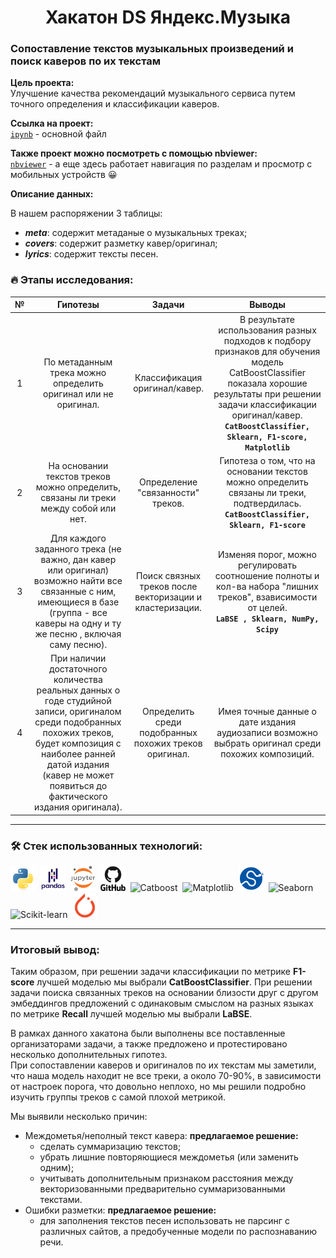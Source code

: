 # <div align='center'>Хакатон DS Яндекс.Музыка</div>

### Сопоставление текстов музыкальных произведений и поиск каверов по их текстам

**Цель проекта:**  
Улучшение качества рекомендаций музыкального сервиса путем точного определения и классификации каверов.

**Ссылка на проект:**  
[`ipynb`](https://github.com/mike2023-ml/Portfolio/blob/main/Yandex.Music%20Hack/Yandex%20music%20Final.ipynb)  - основной файл

**Также проект можно посмотреть с помощью nbviewer:**  
[`nbviewer`](https://nbviewer.org/github/mike2023-ml/Portfolio/blob/main/Yandex.Music%20Hack/Yandex%20music%20Final.ipynb) - а еще здесь работает навигация по разделам и просмотр с мобильных устройств 😀

**Описание данных:**

В нашем распоряжении 3 таблицы:
- ***meta***: содержит метаданые о музыкальных треках;
- ***covers***: содержит разметку кавер/оригинал;
- ***lyrics***: содержит тексты песен.

### 🔥 Этапы исследования:

| № | Гипотезы       | Задачи                | Выводы |
|:--:| :-------------: |:------------------:| :-----:|
|1| По метаданным трека можно определить оригинал или не оригинал. | Классификация оригинал/кавер. | В результате использования разных подходов к подбору признаков для обучения модель CatBoostClassifier показала хорошие результаты при решении задачи классификации оригинал/кавер.  <br>**`CatBoostClassifier, Sklearn, F1-score, Matplotlib`**|
|2| На основании текстов треков можно определить, связаны ли треки между собой или нет.| Определение "связанности" треков. | Гипотеза о том, что на основании текстов можно определить связаны ли треки, подтвердилась.  <br>**`CatBoostClassifier, Sklearn, F1-score`**|
|3| Для каждого заданного трека (не важно, дан кавер или оригинал) возможно найти все связанные с ним, имеющиеся в базе (группа - все каверы на одну и ту же песню , включая саму песню). | Поиск связных треков после векторизации и кластеризации. | Изменяя порог, можно регулировать соотношение полноты и кол-ва набора "лишних треков", взависимости от целей. <br>**`LaBSE , Sklearn, NumPy, Scipy`**|
|4| При наличии достаточного количества реальных данных о годе студийной записи, оригиналом среди подобранных похожих треков, будет композиция с наиболее ранней датой издания (кавер не может появиться до фактического издания оригинала). | Определить среди подобранных похожих треков оригинал. | Имея точные данные о дате издания аудиозаписи возможно выбрать оригинал среди похожих композиций. |

***

### :hammer_and_wrench: Стек использованных технологий:  

<div>
  <img src="https://github.com/devicons/devicon/blob/master/icons/python/python-original.svg" title="Python" alt="Python" width="40" height="40"/>&nbsp;
  <img src="https://github.com/devicons/devicon/blob/master/icons/pandas/pandas-original-wordmark.svg" title="Pandas" alt="Pandas" width="40" height="40"/>&nbsp;  
  <img src="https://github.com/devicons/devicon/blob/master/icons/jupyter/jupyter-original-wordmark.svg" title="Jupyter" alt="Jupyter" width="40" height="40"/>&nbsp;
  <img src="https://github.com/devicons/devicon/blob/master/icons/github/github-original-wordmark.svg" title="Github" alt="Github" width="40" height="40"/>&nbsp;
  <img src="https://github.com/mike2023-ml/Portfolio/assets/116313032/732a89ba-9ba9-4003-91c3-c9f47a63db25" title="Сatboost" alt="Сatboost" width="40" height="40"/>&nbsp;
  <img src="https://github.com/mike2023-ml/Portfolio/assets/116313032/ce1045c0-189d-4405-bf32-eb9b0ad42ddd" title="Matplotlib" alt="Matplotlib" width="40" height="40"/>&nbsp;
  <img src="https://github.com/scipy/scipy/blob/main/doc/source/_static/logo.svg" title="Scipy" alt="Scipy" width="40" height="40"/>&nbsp;
  <img src="https://github.com/mwaskom/seaborn/blob/master/doc/_static/logo-mark-darkbg.svg" title="Seaborn" alt="Seaborn" width="40" height="40"/>&nbsp;
  <img src="https://github.com/scikit-learn/scikit-learn/blob/main/doc/logos/scikit-learn-logo-notext.png" title="Scikit-learn" alt="Scikit-learn" width="60" height="40"/>&nbsp;
  <img src="https://github.com/devicons/devicon/blob/master/icons/pytorch/pytorch-original.svg" title="Pytorch" alt="Pytorch" width="40" height="40"/>&nbsp;
</div>

***

### Итоговый вывод:

Таким образом, при решении задачи классификации по метрике **F1-score** лучшей моделью мы выбрали **CatBoostClassifier**. При решении задачи поиска связанных треков на основании близости друг с другом эмбеддингов предложений с одинаковым смыслом на разных языках по метрике **Recall** лучшей моделью мы выбрали **LaBSE**.


В рамках данного хакатона были выполнены все поставленные организаторами задачи, а также предложено и протестировано несколько дополнительных гипотез.  
При сопоставлении каверов и оригиналов по их текстам мы заметили, что наша модель находит не все треки, а около 70-90%, в зависимости от настроек порога, что довольно неплохо, но мы решили подробно изучить группы треков с самой плохой метрикой. 

Мы выявили несколько причин:
- Междометья/неполный текст кавера: **предлагаемое решение:**
  - сделать суммаризацию текстов;
  - убрать лишние повторяющиеся междометья (или заменить одним);
  - учитывать дополнительным признаком расстояния между векторизованными предварительно суммаризованными текстами.
- Ошибки разметки: **предлагаемое решение:**
  - для заполнения текстов песен использовать не парсинг с различных сайтов, а предобученные модели по распознаванию речи.


